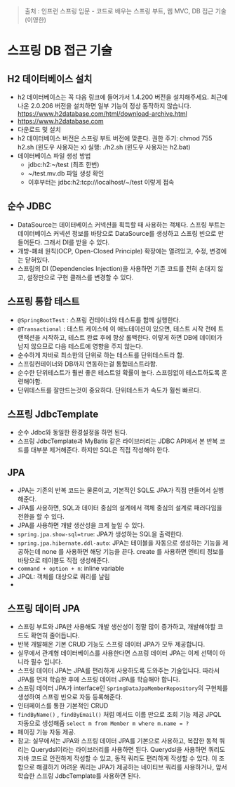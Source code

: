 > 출처 : 인프런  스프링 입문 - 코드로 배우는 스프링 부트, 웹 MVC, DB 접근 기술 (이영한)

# 스프링 DB 접근 기술
## H2 데이터베이스 설치
-  h2 데이터베이스는 꼭 다음 링크에 들어가서 1.4.200 버전을 설치해주세요.
   최근에 나온 2.0.206 버전을 설치하면 일부 기능이 정상 동작하지 않습니다.
   https://www.h2database.com/html/download-archive.html
- https://www.h2database.com
- 다운로드 및 설치
- h2 데이터베이스 버전은 스프링 부트 버전에 맞춘다. 
  권한 주기: chmod 755 h2.sh (윈도우 사용자는 x) 실행: ./h2.sh (윈도우 사용자는 h2.bat) 
- 데이터베이스 파일 생성 방법
   * jdbc:h2:~/test (최초 한번)
   * ~/test.mv.db 파일 생성 확인
   * 이후부터는 jdbc:h2:tcp://localhost/~/test 이렇게 접속
  
## 순수 JDBC
- DataSource는 데이터베이스 커넥션을 획득할 때 사용하는 객체다. 
  스프링 부트는 데이터베이스 커넥션 정보를 바탕으로 DataSource를 생성하고 스프링 빈으로 만들어둔다. 
  그래서 DI를 받을 수 있다.
- 개방-폐쇄 원칙(OCP, Open-Closed Principle) 확장에는 열려있고, 수정, 변경에는 닫혀있다.
- 스프링의 DI (Dependencies Injection)을 사용하면 기존 코드를 전혀 손대지 않고, 설정만으로 구현 클래스를 변경할 수 있다.

## 스프링 통합 테스트
- `@SpringBootTest` : 스프링 컨테이너와 테스트를 함께 실행한다.
- `@Transactional` : 테스트 케이스에 이 애노테이션이 있으면, 테스트 시작 전에 트랜잭션을 시작하고, 
  테스트 완료 후에 항상 롤백한다. 이렇게 하면 DB에 데이터가 남지 않으므로 다음 테스트에 영향을 주지 않는다.
- 순수하게 자바로 최소한의 단위로 하는 테스트를 단위테스트라 함.
- 스프링컨테이너와 DB까지 연동하는걸 통합테스트라함.
- 순수한 단위테스트가 훨씬 좋은 테스트일 확률이 높다. 스프링없이 테스트하도록 훈련해야함. 
- 단위테스트를 잘만드는것이 중요하다. 단위테스트가 속도가 훨씬 빠르다.
 
## 스프링 JdbcTemplate
- 순수 Jdbc와 동일한 환경설정을 하면 된다.
- 스프링 JdbcTemplate과 MyBatis 같은 라이브러리는 JDBC API에서 본 반복 코드를 대부분 제거해준다. 
하지만 SQL은 직접 작성해야 한다.

## JPA
- JPA는 기존의 반복 코드는 물론이고, 기본적인 SQL도 JPA가 직접 만들어서 실행해준다.
- JPA를 사용하면, SQL과 데이터 중심의 설계에서 객체 중심의 설계로 패러다임을 전환을 할 수 있다. 
- JPA를 사용하면 개발 생산성을 크게 높일 수 있다.
- `spring.jpa.show-sql=true`: JPA가 생성하는 SQL을 출력한다.
- `spring.jpa.hibernate.ddl-auto`: JPA는 테이블을 자동으로 생성하는 기능을 제공하는데 none 를 사용하면 해당 기능을 끈다.
  create 를 사용하면 엔티티 정보를 바탕으로 테이블도 직접 생성해준다.
-  `command + option + n`: inline variable
- JPQL: 객체를 대상으로 쿼리를 날림
- 
## 스프링 데이터 JPA
- 스프링 부트와 JPA만 사용해도 개발 생산성이 정말 많이 증가하고, 개발해야할 코드도 확연히 줄어듭니다.
- 반복 개발해온 기본 CRUD 기능도 스프링 데이터 JPA가 모두 제공합니다.
- 실무에서 관계형 데이터베이스를 사용한다면 스프링 데이터 JPA는 이제 선택이 아니라 필수 입니다.
- 스프링 데이터 JPA는 JPA를 편리하게 사용하도록 도와주는 기술입니다. 따라서 JPA를 먼저 학습한 후에 스프링 데이터 JPA를 학습해야 합니다.
- 스프링 데이터 JPA가 interface인 `SpringDataJpaMemberRepository`의 구현체를 생성하여 스프링 빈으로 자동 등록해준다.
- 인터페이스를 통한 기본적인 CRUD
- `findByName()` , `findByEmail()` 처럼 메서드 이름 만으로 조회 기능 제공 JPQL 자동으로 생성해줌 `select m from Member m where m.name = ?`
- 페이징 기능 자동 제공.
- 참고: 실무에서는 JPA와 스프링 데이터 JPA를 기본으로 사용하고, 복잡한 동적 쿼리는 Querydsl이라는 라이브러리를 사용하면 된다. 
Querydsl을 사용하면 쿼리도 자바 코드로 안전하게 작성할 수 있고, 동적 쿼리도 편리하게 작성할 수 있다. 
이 조합으로 해결하기 어려운 쿼리는 JPA가 제공하는 네이티브 쿼리를 사용하거나, 앞서 학습한 스프링 JdbcTemplate를 사용하면 된다.
 
